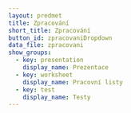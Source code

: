 ```yaml
---
layout: predmet
title: Zpracování
short_title: Zpracování
button_id: zpracovaniDropdown
data_file: zpracovani
show_groups:
  - key: presentation
    display_name: Prezentace
  - key: worksheet
    display_name: Pracovní listy
  - key: test
    display_name: Testy
---
```

